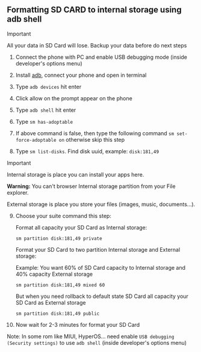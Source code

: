## 

## Formatting SD CARD to internal storage using adb shell

> [!IMPORTANT]
> All your data in SD Card will lose. Backup your data before do next steps

1. Connect the phone with PC and enable USB debugging mode (inside developer's options menu)

2. Install [adb](https://developer.android.com/tools/adb), connect your phone and open in terminal

3. Type `adb devices` hit enter

4. Click allow on the prompt appear on the phone

5. Type `adb shell` hit enter

6. Type `sm has-adoptable`

7. If above command is false, then type the following command `sm set-force-adoptable on` otherwise skip this step

8. Type `sm list-disks`. Find disk uuid, example: `disk:181,49`

> [!IMPORTANT]
> Internal storage is place you can install your apps here.
> 
> **Warning:** You can't browser Internal storage partition from your File explorer.
> 
> External storage is place you store your files (images, music, documents...).

9. Choose your suite command this step:

	Format all capacity your SD Card as Internal storage:
	
    `sm partition disk:181,49 private`
	
	Format your SD Card to two partition Internal storage and External storage:
	
	Example: You want 60% of SD Card capacity to Internal storage and 40% capacity External storage
	
    `sm partition disk:181,49 mixed 60`
	
	But when you need rollback to default state SD Card all capacity your SD Card as External storage
	
	`sm partition disk:181,49 public`

4. Now wait for 2-3 minutes for format your SD Card
 
Note: In some rom like MIUI, HyperOS... need enable `USB debugging (Security settings)` to use `adb shell` (inside developer's options menu)
